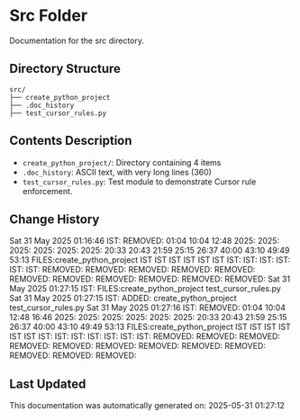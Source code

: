 <!-- filepath: /home/michaelnewham/Projects/create_python_project/src/aboutthisfolder.md -->
# Src Folder

Documentation for the src directory.

## Directory Structure

```
src/
├── create_python_project
├── .doc_history
├── test_cursor_rules.py
```

## Contents Description

- `create_python_project/`: Directory containing 4 items
- `.doc_history`: ASCII text, with very long lines (360)
- `test_cursor_rules.py`: Test module to demonstrate Cursor rule enforcement.

## Change History

Sat 31 May 2025 01:16:46 IST: REMOVED:            01:04 10:04 12:48 2025: 2025: 2025: 2025: 2025: 2025: 20:33 20:43 21:59 25:15 26:37 40:00 43:10 49:49 53:13 FILES:create_python_project IST IST IST IST IST IST IST: IST: IST: IST: IST: IST: REMOVED: REMOVED: REMOVED: REMOVED: REMOVED: REMOVED: REMOVED: REMOVED: REMOVED: REMOVED: REMOVED: 
Sat 31 May 2025 01:27:15 IST: FILES:create_python_project
test_cursor_rules.py
Sat 31 May 2025 01:27:15 IST: ADDED: create_python_project test_cursor_rules.py 
Sat 31 May 2025 01:27:16 IST: REMOVED:             01:04 10:04 12:48 16:46 2025: 2025: 2025: 2025: 2025: 2025: 20:33 20:43 21:59 25:15 26:37 40:00 43:10 49:49 53:13 FILES:create_python_project IST IST IST IST IST IST IST: IST: IST: IST: IST: IST: IST: REMOVED: REMOVED: REMOVED: REMOVED: REMOVED: REMOVED: REMOVED: REMOVED: REMOVED: REMOVED: REMOVED: REMOVED: 

## Last Updated

This documentation was automatically generated on: 2025-05-31 01:27:12
